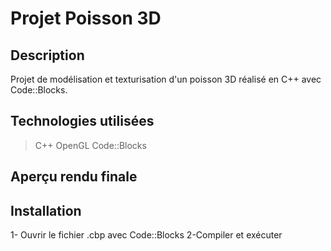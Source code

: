 # Projet Poisson 3D
## Description
Projet de modélisation et texturisation d'un poisson 3D réalisé en C++ avec Code::Blocks.

## Technologies utilisées
> C++
> OpenGL
> Code::Blocks

## Aperçu rendu finale


## Installation
1- Ouvrir le fichier .cbp avec Code::Blocks
2-Compiler et exécuter

